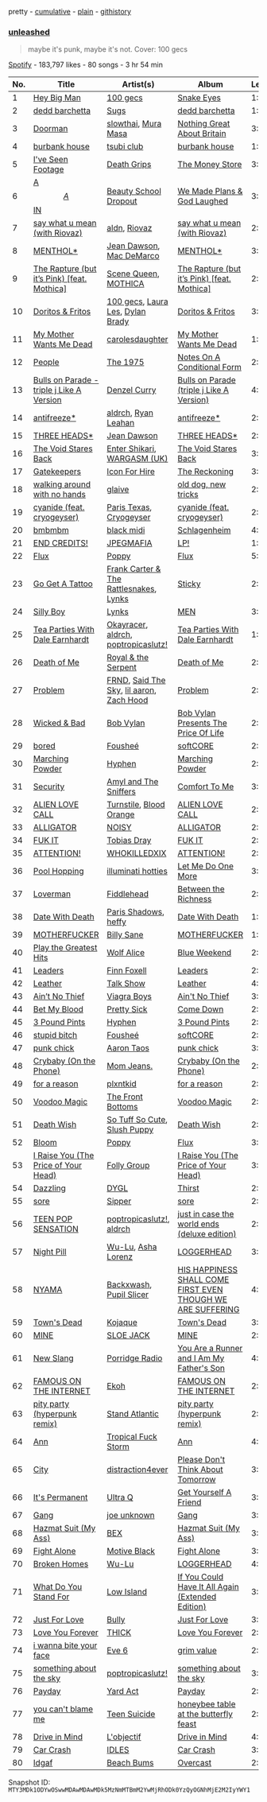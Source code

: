 pretty - [cumulative](/playlists/cumulative/37i9dQZF1DXdJa941ExayM.md) - [plain](/playlists/plain/37i9dQZF1DXdJa941ExayM) - [githistory](https://github.githistory.xyz/mackorone/spotify-playlist-archive/blob/main/playlists/plain/37i9dQZF1DXdJa941ExayM)

### [unleashed](https://open.spotify.com/playlist/37i9dQZF1DXdJa941ExayM)

> maybe it's punk, maybe it's not\. Cover: 100 gecs

[Spotify](https://open.spotify.com/user/spotify) - 183,797 likes - 80 songs - 3 hr 54 min

| No. | Title | Artist(s) | Album | Length |
|---|---|---|---|---|
| 1 | [Hey Big Man](https://open.spotify.com/track/6jgkLS7ADwuNskZyQ4cNbm) | [100 gecs](https://open.spotify.com/artist/6PfSUFtkMVoDkx4MQkzOi3) | [Snake Eyes](https://open.spotify.com/album/23lAnLvscWZExyGH8CneJM) | 1:42 |
| 2 | [dedd barchetta](https://open.spotify.com/track/6APgOMkG1jkeFZD3rfCpvp) | [Sugs](https://open.spotify.com/artist/3jsxOJ7aipBF4ijXEBZDNb) | [dedd barchetta](https://open.spotify.com/album/1DOxrwCYqfxD5MRNRknxWY) | 1:20 |
| 3 | [Doorman](https://open.spotify.com/track/6bTAz3pg5ywBeZHCQoleJB) | [slowthai](https://open.spotify.com/artist/3r1XkJ7vCs8kHBSzGvPLdP), [Mura Masa](https://open.spotify.com/artist/5Q81rlcTFh3k6DQJXPdsot) | [Nothing Great About Britain](https://open.spotify.com/album/5fx2Hde8xw2jWPtUKXA73X) | 3:04 |
| 4 | [burbank house](https://open.spotify.com/track/3DErMJzUrtfGUjet3xpUml) | [tsubi club](https://open.spotify.com/artist/6fHEaFnFgMxMAtDt7mFoQ3) | [burbank house](https://open.spotify.com/album/4PvJVQQSFCUdEKF1cJrntR) | 1:41 |
| 5 | [I've Seen Footage](https://open.spotify.com/track/7nCONy10IHp7XD3oYZ0lcx) | [Death Grips](https://open.spotify.com/artist/5RADpgYLOuS2ZxDq7ggYYH) | [The Money Store](https://open.spotify.com/album/1PQDjdBpHPikAodJqjzm6a) | 3:22 |
| 6 | [A$$A$$IN](https://open.spotify.com/track/3sA3QDurusOs0paKSUZ4I6) | [Beauty School Dropout](https://open.spotify.com/artist/2MJMW3WtQnDq7DKezFn5jO) | [We Made Plans & God Laughed](https://open.spotify.com/album/7IiUhV5149o4iltQaJiLJd) | 3:09 |
| 7 | [say what u mean \(with Riovaz\)](https://open.spotify.com/track/3898X5xiidWYtAm4LeDveB) | [aldn](https://open.spotify.com/artist/2GUw9Wzha61PkZoRVv1PDD), [Riovaz](https://open.spotify.com/artist/1bhZt10yZVCJfp3HaNxJv8) | [say what u mean \(with Riovaz\)](https://open.spotify.com/album/5Y314Kdl6PFqQq0e8BHJt9) | 2:31 |
| 8 | [MENTHOL\*](https://open.spotify.com/track/2nMTBUdxkdCZWo7n3upy1e) | [Jean Dawson](https://open.spotify.com/artist/7vNNmjV14SKQzlQAEg0BXP), [Mac DeMarco](https://open.spotify.com/artist/3Sz7ZnJQBIHsXLUSo0OQtM) | [MENTHOL\*](https://open.spotify.com/album/1KTVkY7i6Ry8QMtPTBzYOf) | 3:07 |
| 9 | [The Rapture \(but it’s Pink\) \[feat\. Mothica\]](https://open.spotify.com/track/1dxx2lYR9cBgd3ULMG3Pc9) | [Scene Queen](https://open.spotify.com/artist/6WandyxeDxlcOTwxtnTKP4), [MOTHICA](https://open.spotify.com/artist/1JhiIIXT9DWqEU3BYFZwGA) | [The Rapture \(but it’s Pink\) \[feat\. Mothica\]](https://open.spotify.com/album/6RWgLevYdI5PuF95hfykPf) | 2:28 |
| 10 | [Doritos & Fritos](https://open.spotify.com/track/2WzWwYoxWIqyjzIaazsqYV) | [100 gecs](https://open.spotify.com/artist/6PfSUFtkMVoDkx4MQkzOi3), [Laura Les](https://open.spotify.com/artist/3sklFG9fuDAq3vbIZlkNH6), [Dylan Brady](https://open.spotify.com/artist/2Cm6C9PNHioyjRKBfO7n9N) | [Doritos & Fritos](https://open.spotify.com/album/1LWmE7Dy299uuwFo8wcOPC) | 3:16 |
| 11 | [My Mother Wants Me Dead](https://open.spotify.com/track/3ADDLOa2NjjLFQ7g2FTiYx) | [carolesdaughter](https://open.spotify.com/artist/2hiq2iBnUik3mrOfEgRSpB) | [My Mother Wants Me Dead](https://open.spotify.com/album/0T6yUi3nWoE9c5krkoPYPK) | 1:45 |
| 12 | [People](https://open.spotify.com/track/3ERlkLtr5K5C7VUqlDcNSR) | [The 1975](https://open.spotify.com/artist/3mIj9lX2MWuHmhNCA7LSCW) | [Notes On A Conditional Form](https://open.spotify.com/album/0o5xjCboti8vXhdoUG9LYi) | 2:38 |
| 13 | [Bulls on Parade \- triple j Like A Version](https://open.spotify.com/track/6FCfj69zzQHnrx4fTukhfo) | [Denzel Curry](https://open.spotify.com/artist/6fxyWrfmjcbj5d12gXeiNV) | [Bulls on Parade \(triple j Like A Version\)](https://open.spotify.com/album/18pnIaPBNb0DRHCgdoqYOf) | 4:29 |
| 14 | [antifreeze\*](https://open.spotify.com/track/4kUxJuInSVt8lNtcTGbjKD) | [aldrch](https://open.spotify.com/artist/3WYrAQad51Rnd8BqODF4Em), [Ryan Leahan](https://open.spotify.com/artist/4BX7bOS5nj3842rKfEnTIg) | [antifreeze\*](https://open.spotify.com/album/0KcvKrAuuPIdpQmZpYx57o) | 2:02 |
| 15 | [THREE HEADS\*](https://open.spotify.com/track/4apXjryIqMFUdOjWMM6zZp) | [Jean Dawson](https://open.spotify.com/artist/7vNNmjV14SKQzlQAEg0BXP) | [THREE HEADS\*](https://open.spotify.com/album/02BIHNzIl0WCC17CPM83gN) | 2:51 |
| 16 | [The Void Stares Back](https://open.spotify.com/track/22lCyX2trHjfaFiNrzxpZr) | [Enter Shikari](https://open.spotify.com/artist/31jvzuB4ikftPQZJwrYfCF), [WARGASM \(UK\)](https://open.spotify.com/artist/1NRudBLaT84LXxfsYdFMhB) | [The Void Stares Back](https://open.spotify.com/album/2puIthwRPxgxmRUe7YQgTN) | 3:51 |
| 17 | [Gatekeepers](https://open.spotify.com/track/63pBzNTtzByif59lsK3dou) | [Icon For Hire](https://open.spotify.com/artist/1Jy0lTKAQDnTklKzF0g2o7) | [The Reckoning](https://open.spotify.com/album/6sjhRKMnjF180XD3qli9c5) | 3:28 |
| 18 | [walking around with no hands](https://open.spotify.com/track/26ZGLRIOtKcio6vF5ZVVd1) | [glaive](https://open.spotify.com/artist/4cJKDGSv4Dz9QycXYmo565) | [old dog, new tricks](https://open.spotify.com/album/0nP4cdE33prgKeTaqNM0g8) | 2:01 |
| 19 | [cyanide \(feat\. cryogeyser\)](https://open.spotify.com/track/4NR3USATEkmZv1erpa33Gx) | [Paris Texas](https://open.spotify.com/artist/1SCrMreNPJYSRZIlRe9SUq), [Cryogeyser](https://open.spotify.com/artist/3BORonJcAjc2wbSv1DXbTZ) | [cyanide \(feat\. cryogeyser\)](https://open.spotify.com/album/2ALEWsC4scA4LiMxkJKjDi) | 2:05 |
| 20 | [bmbmbm](https://open.spotify.com/track/3VRR4cKNiHC3CzY4iGj9XX) | [black midi](https://open.spotify.com/artist/7Hvq85OU8T7Hsd63zNBwaL) | [Schlagenheim](https://open.spotify.com/album/5M9SijJoRgczSknq2LaHJN) | 4:56 |
| 21 | [END CREDITS!](https://open.spotify.com/track/5CPC6pA58SIDKwyje76vBR) | [JPEGMAFIA](https://open.spotify.com/artist/6yJ6QQ3Y5l0s0tn7b0arrO) | [LP!](https://open.spotify.com/album/4inXqcdjG79gV4m2mU8dQh) | 1:55 |
| 22 | [Flux](https://open.spotify.com/track/39limMlZ5B25XM1FhNqa02) | [Poppy](https://open.spotify.com/artist/5mlbvTfWUOfDrUIK6dkNzv) | [Flux](https://open.spotify.com/album/2rnbGp9o1lJ0T77RBU1bCC) | 5:00 |
| 23 | [Go Get A Tattoo](https://open.spotify.com/track/7tPXk1owYIRdxRsitIxqOU) | [Frank Carter & The Rattlesnakes](https://open.spotify.com/artist/3r32a6mMdoPaSP1C7kYhMc), [Lynks](https://open.spotify.com/artist/44tV2d4RDeMsS2sLOdcXHD) | [Sticky](https://open.spotify.com/album/6U3qLDX1lXysYs3587iVOV) | 2:38 |
| 24 | [Silly Boy](https://open.spotify.com/track/6dVCwIlxXWjyOumob05IPQ) | [Lynks](https://open.spotify.com/artist/44tV2d4RDeMsS2sLOdcXHD) | [MEN](https://open.spotify.com/album/4g0eoSt8b8hsXudzxwhbV1) | 3:18 |
| 25 | [Tea Parties With Dale Earnhardt](https://open.spotify.com/track/68CmROYNRCJWTJOx34pCSk) | [Okayracer](https://open.spotify.com/artist/4j8joGNndygibHb37LVwRo), [aldrch](https://open.spotify.com/artist/3WYrAQad51Rnd8BqODF4Em), [poptropicaslutz!](https://open.spotify.com/artist/08DN8ZbOSeuTELiQjc4Jl8) | [Tea Parties With Dale Earnhardt](https://open.spotify.com/album/5cAvGgIqa9qtQE2IYocQSl) | 1:41 |
| 26 | [Death of Me](https://open.spotify.com/track/3gKLO2vWVrUkFFCMgajasU) | [Royal & the Serpent](https://open.spotify.com/artist/64EHXDoln95lnccszdPum0) | [Death of Me](https://open.spotify.com/album/0WWf5T9BGaeNOAnZWTdm74) | 2:40 |
| 27 | [Problem](https://open.spotify.com/track/0LYvntdyZiGuy6HvFp2kHF) | [FRND](https://open.spotify.com/artist/7pMqgUModTCyS7hpa5n2Lc), [Said The Sky](https://open.spotify.com/artist/4LZ4De2MoO3lP6QaNCfvcu), [lil aaron](https://open.spotify.com/artist/3FCYSWNVmpjTCiwzJwbMAC), [Zach Hood](https://open.spotify.com/artist/5aHlyw2WWqZW0HLICBuv7U) | [Problem](https://open.spotify.com/album/69vgQKuL4alaiEshd7my6c) | 2:57 |
| 28 | [Wicked & Bad](https://open.spotify.com/track/5TIFTm6spva9cGIeJujqee) | [Bob Vylan](https://open.spotify.com/artist/6XgIk9Y6qy6JCMZVime6DQ) | [Bob Vylan Presents The Price Of Life](https://open.spotify.com/album/4OF9eUiJhh9iUasNJnzC7m) | 2:30 |
| 29 | [bored](https://open.spotify.com/track/5Y3JG4ksAoLnFyRxDvvwis) | [Fousheé](https://open.spotify.com/artist/6trIghKwHRUyxwvm66HLHH) | [softCORE](https://open.spotify.com/album/0iv5fjooZ7WR2FvmxKwDER) | 2:30 |
| 30 | [Marching Powder](https://open.spotify.com/track/3dZV4HZQwkw8ktt4SsjBJW) | [Hyphen](https://open.spotify.com/artist/2Ktr0i8RmKTMlBFuqhMkAi) | [Marching Powder](https://open.spotify.com/album/4szROdsy1D6xsuPIa71T6g) | 2:05 |
| 31 | [Security](https://open.spotify.com/track/3JN0tKB2SQsrZINcSkVM09) | [Amyl and The Sniffers](https://open.spotify.com/artist/3NqV2DJoAWsjl787bWaHW7) | [Comfort To Me](https://open.spotify.com/album/24JeT9uxcmqL227jId3Pci) | 3:47 |
| 32 | [ALIEN LOVE CALL](https://open.spotify.com/track/3qSIZ6BhlD8s1A8Hnnr3b8) | [Turnstile](https://open.spotify.com/artist/2qnpHrOzdmOo1S4ox3j17x), [Blood Orange](https://open.spotify.com/artist/6LEeAFiJF8OuPx747e1wxR) | [ALIEN LOVE CALL](https://open.spotify.com/album/2nERlBSy1rzIWoTgnezW6M) | 2:56 |
| 33 | [ALLIGATOR](https://open.spotify.com/track/6ncPi3mb947i4CrummFrGF) | [NOISY](https://open.spotify.com/artist/5bt1iZVk3VV1LxRL4wzZ9F) | [ALLIGATOR](https://open.spotify.com/album/09p1I6ZNxIvf7ZrYbbGsrb) | 2:29 |
| 34 | [FUK IT](https://open.spotify.com/track/2sJ9eyUhgCQ30jW7DThGCt) | [Tobias Dray](https://open.spotify.com/artist/52X0HmQRQ8oRiq0pSEmJ9W) | [FUK IT](https://open.spotify.com/album/4vPicl65KHeEsVRyeS58U1) | 2:40 |
| 35 | [ATTENTION!](https://open.spotify.com/track/5w4nlSCMfNT2TdopSd0Lmu) | [WHOKILLEDXIX](https://open.spotify.com/artist/0RSogp4qeGu0ZM71JRTay3) | [ATTENTION!](https://open.spotify.com/album/7zM6DDsuOyzy85DMg6Ktfh) | 2:41 |
| 36 | [Pool Hopping](https://open.spotify.com/track/4iw5jzsl4j1g82b2VcSVeM) | [illuminati hotties](https://open.spotify.com/artist/3ztRX1UoIOsFqpD7dB6R8O) | [Let Me Do One More](https://open.spotify.com/album/5MH2ICGjLf6Lm9G72Rfx2f) | 3:07 |
| 37 | [Loverman](https://open.spotify.com/track/5zxqk9zM1cQ0PFz0fB031o) | [Fiddlehead](https://open.spotify.com/artist/0q6u5HyVK4zwGuzEtqjHqa) | [Between the Richness](https://open.spotify.com/album/64nJrI2yp3eCST6qjNAgPG) | 2:13 |
| 38 | [Date With Death](https://open.spotify.com/track/51JGjj0xewUWWCLKr152nU) | [Paris Shadows](https://open.spotify.com/artist/2mxplErmRMbGaSiAsDONkT), [heffy](https://open.spotify.com/artist/00YJFmTkMloy3dYPLExyRr) | [Date With Death](https://open.spotify.com/album/53APyRUyeCXI7jislWMpRA) | 1:59 |
| 39 | [MOTHERFUCKER](https://open.spotify.com/track/6X8VMfcQXjdwMHOSuS1ULl) | [Billy Sane](https://open.spotify.com/artist/5BN8ZI3WG0brwHXSu5xlw4) | [MOTHERFUCKER](https://open.spotify.com/album/5JvYdJ34ytSm0InoFukcFt) | 1:02 |
| 40 | [Play the Greatest Hits](https://open.spotify.com/track/0rSuev4QLH0DydIV7PosuX) | [Wolf Alice](https://open.spotify.com/artist/3btzEQD6sugImIHPMRgkwV) | [Blue Weekend](https://open.spotify.com/album/1VCTWaze9kuY5IDlbtR5p0) | 2:27 |
| 41 | [Leaders](https://open.spotify.com/track/4vABLb1SmE92opkxAyHSOS) | [Finn Foxell](https://open.spotify.com/artist/1PK0iReBf7u59diWAXC3wR) | [Leaders](https://open.spotify.com/album/2JfGV0vp2gyuFpLvaybxHd) | 2:28 |
| 42 | [Leather](https://open.spotify.com/track/4lj9sAmb00T1JloLEsQaGl) | [Talk Show](https://open.spotify.com/artist/6maphvdwLWb9tIeiFAAaE3) | [Leather](https://open.spotify.com/album/1zomrGI2LeCPKzxfS5eN4x) | 4:20 |
| 43 | [Ain’t No Thief](https://open.spotify.com/track/1jlXsrAy6N0xBTUbFkM1i0) | [Viagra Boys](https://open.spotify.com/artist/2nAKP6etu8wXNnezKXgqgg) | [Ain't No Thief](https://open.spotify.com/album/4KsCgFmrZ6ucZNEWERjJ6w) | 3:59 |
| 44 | [Bet My Blood](https://open.spotify.com/track/3k148B0XDmtKhGjC2fBgND) | [Pretty Sick](https://open.spotify.com/artist/5JUGL6ec4eULQ5eVEbOC7e) | [Come Down](https://open.spotify.com/album/0VXF6JEUzl27XNBTNPtOMV) | 2:59 |
| 45 | [3 Pound Pints](https://open.spotify.com/track/5NBXebY5O7Q8EGXo6R7zoK) | [Hyphen](https://open.spotify.com/artist/2Ktr0i8RmKTMlBFuqhMkAi) | [3 Pound Pints](https://open.spotify.com/album/6QQdto2JCrakFVK0PVhs13) | 2:10 |
| 46 | [stupid bitch](https://open.spotify.com/track/77wru6MqUYACgY74Lgp3Ti) | [Fousheé](https://open.spotify.com/artist/6trIghKwHRUyxwvm66HLHH) | [softCORE](https://open.spotify.com/album/0iv5fjooZ7WR2FvmxKwDER) | 2:45 |
| 47 | [punk chick](https://open.spotify.com/track/5Wb2OkliDE5wqNNiAy8E4B) | [Aaron Taos](https://open.spotify.com/artist/3AcBSoCVhxILXJnfLcJb66) | [punk chick](https://open.spotify.com/album/5S7Oe9FovWiPMInQJtGc5p) | 3:08 |
| 48 | [Crybaby \(On the Phone\)](https://open.spotify.com/track/17m7xzxMBWXLa6eyf3gsag) | [Mom Jeans.](https://open.spotify.com/artist/6PsktPFR0UZptKdSqmlS5h) | [Crybaby \(On the Phone\)](https://open.spotify.com/album/70R0bzjqP8a4yKUjg4ISdn) | 2:23 |
| 49 | [for a reason](https://open.spotify.com/track/10pjqdHFr1ZjO5nrU6Crwz) | [plxntkid](https://open.spotify.com/artist/18Slf2vmL64UBt4TTU9cHY) | [for a reason](https://open.spotify.com/album/3kZ0FQQ6Wi46hp6TKDT389) | 2:15 |
| 50 | [Voodoo Magic](https://open.spotify.com/track/6y4iXEu64IYdEcNSV0ZH5R) | [The Front Bottoms](https://open.spotify.com/artist/5ictveRyhWRs8Gt8Dvt1hS) | [Voodoo Magic](https://open.spotify.com/album/6yLKy8bef0WCPhEv7UAL0Q) | 2:44 |
| 51 | [Death Wish](https://open.spotify.com/track/3N3TknnMTUNcbHT1gOLYIW) | [So Tuff So Cute](https://open.spotify.com/artist/1PaF0WJCG5MLAoOv5xSWeR), [Slush Puppy](https://open.spotify.com/artist/58eJhHRICp87T2IFcP0bYh) | [Death Wish](https://open.spotify.com/album/0HU0ivC4hwEbYATlSdsA8S) | 2:31 |
| 52 | [Bloom](https://open.spotify.com/track/1h1R6w7C5PTYO5spKVvgJm) | [Poppy](https://open.spotify.com/artist/5mlbvTfWUOfDrUIK6dkNzv) | [Flux](https://open.spotify.com/album/2rnbGp9o1lJ0T77RBU1bCC) | 3:50 |
| 53 | [I Raise You \(The Price of Your Head\)](https://open.spotify.com/track/302te1PaXydwxxX6aIjkhn) | [Folly Group](https://open.spotify.com/artist/39RnqcMpFSK4e7tbODSsaP) | [I Raise You \(The Price of Your Head\)](https://open.spotify.com/album/0KGJSvayWmKlbQW49bZQIt) | 3:51 |
| 54 | [Dazzling](https://open.spotify.com/track/12KEEMtokPYmzVbUopkRBm) | [DYGL](https://open.spotify.com/artist/43kKsfG1eZSFW785NtHDYs) | [Thirst](https://open.spotify.com/album/2eLnAcGJgI4cdFlqjT25h1) | 2:40 |
| 55 | [sore](https://open.spotify.com/track/7vUgOE1PE39ORLkoGg8b82) | [Sipper](https://open.spotify.com/artist/2BjcWnk7C01aHhp59HqUED) | [sore](https://open.spotify.com/album/6WOzttpXQTWLtbhUpKF5o2) | 2:54 |
| 56 | [TEEN POP SENSATION](https://open.spotify.com/track/01BgUiNgDvBfwDizRm4qnp) | [poptropicaslutz!](https://open.spotify.com/artist/08DN8ZbOSeuTELiQjc4Jl8), [aldrch](https://open.spotify.com/artist/3WYrAQad51Rnd8BqODF4Em) | [just in case the world ends \(deluxe edition\)](https://open.spotify.com/album/4IML4pQ6aDgViRY1RW139y) | 2:14 |
| 57 | [Night Pill](https://open.spotify.com/track/4ZO9c1pWgiSQHVS5HW2Qvy) | [Wu\-Lu](https://open.spotify.com/artist/5yRolHpTcDas7KX7KiH6Wd), [Asha Lorenz](https://open.spotify.com/artist/6W2HXxZcdhtB9P2Njxm3aX) | [LOGGERHEAD](https://open.spotify.com/album/47XvaxAeDolqhNOnGYLxEk) | 3:40 |
| 58 | [NYAMA](https://open.spotify.com/track/7unmH3frGOaKtko1tRnZGV) | [Backxwash](https://open.spotify.com/artist/4du3q8TIzsZxZZKdRT23Jg), [Pupil Slicer](https://open.spotify.com/artist/4CKJ5MS6jkSIRsReeyCNjk) | [HIS HAPPINESS SHALL COME FIRST EVEN THOUGH WE ARE SUFFERING](https://open.spotify.com/album/3hcIiisDhA18vwTG7ZDvqL) | 4:22 |
| 59 | [Town's Dead](https://open.spotify.com/track/6p8GJBXzymtc0QyJES6ubV) | [Kojaque](https://open.spotify.com/artist/3ZHJIsD3uMwwjXlSpDzPtY) | [Town's Dead](https://open.spotify.com/album/6PtpPzTZPYmRQ9EqfGTUYT) | 3:06 |
| 60 | [MINE](https://open.spotify.com/track/1OuUogTZKcuAmLgS6FbDRv) | [SLOE JACK](https://open.spotify.com/artist/6LxNb1YrbYYSpIFQAfxUQ1) | [MINE](https://open.spotify.com/album/71bI5cpUU3oudowoIkoGwU) | 2:02 |
| 61 | [New Slang](https://open.spotify.com/track/1sRjSllwLDh0xHgZCywXmf) | [Porridge Radio](https://open.spotify.com/artist/4vAQ4M7vgItwBtmBTgRu48) | [You Are a Runner and I Am My Father's Son](https://open.spotify.com/album/2LAC5rux87C29bv8vuhEgj) | 4:15 |
| 62 | [FAMOUS ON THE INTERNET](https://open.spotify.com/track/2Bv5kb0dgXjWMu0kujn0TD) | [Ekoh](https://open.spotify.com/artist/5lC7N2Mm9i92KSfW4opawO) | [FAMOUS ON THE INTERNET](https://open.spotify.com/album/4SKKceJCjDXlUx8NG3UHHG) | 2:54 |
| 63 | [pity party \(hyperpunk remix\)](https://open.spotify.com/track/3pgNhkkVzEBp3oWjGiHHWL) | [Stand Atlantic](https://open.spotify.com/artist/1W2Fv4YUnjC8hx2qQd6fGh) | [pity party \(hyperpunk remix\)](https://open.spotify.com/album/58nU4gbZoCTv8Cn0xpKqiF) | 2:36 |
| 64 | [Ann](https://open.spotify.com/track/0g2kZvRKJ2AZfUmqR6eCGZ) | [Tropical Fuck Storm](https://open.spotify.com/artist/0mL6LBSQ4bHe6hWq90KzHL) | [Ann](https://open.spotify.com/album/1TKU3jbLcpXbTx9OqjGejM) | 4:04 |
| 65 | [City](https://open.spotify.com/track/4lUWT0HdlZAOmy5fOJoIyO) | [distraction4ever](https://open.spotify.com/artist/7thbB90E6B9E50WqGJlcSh) | [Please Don't Think About Tomorrow](https://open.spotify.com/album/3iXL32S132siz2SRS3zQ6U) | 3:03 |
| 66 | [It's Permanent](https://open.spotify.com/track/23q1TXvVESU4qh8GckHvM0) | [Ultra Q](https://open.spotify.com/artist/57JelvPHs2P6BROjeHhHZ3) | [Get Yourself A Friend](https://open.spotify.com/album/3gww43ZrPNH04JYZ5Gkg7E) | 3:32 |
| 67 | [Gang](https://open.spotify.com/track/7DyMmLnCFc3Oud0qLqKMXe) | [joe unknown](https://open.spotify.com/artist/4worwwIR65GOR5LpY0YtcJ) | [Gang](https://open.spotify.com/album/5fCav9SPGNUqATcT0xyA1g) | 3:00 |
| 68 | [Hazmat Suit \(My Ass\)](https://open.spotify.com/track/62mhqqaxZF7Mm7U9zZs0G2) | [BEX](https://open.spotify.com/artist/3uqAKGSytLJJuLy4BPlY38) | [Hazmat Suit \(My Ass\)](https://open.spotify.com/album/5HLaRNTY0Kk71653Rhnjww) | 3:00 |
| 69 | [Fight Alone](https://open.spotify.com/track/3zMFgPNhMu2Em1E4HvNcqw) | [Motive Black](https://open.spotify.com/artist/1cCTbyI3umMlxOoqjt7uDw) | [Fight Alone](https://open.spotify.com/album/6C1DNopbfI128o0pc2iahx) | 3:40 |
| 70 | [Broken Homes](https://open.spotify.com/track/2QWniZuCkw3lfpcFlF9ddJ) | [Wu\-Lu](https://open.spotify.com/artist/5yRolHpTcDas7KX7KiH6Wd) | [LOGGERHEAD](https://open.spotify.com/album/47XvaxAeDolqhNOnGYLxEk) | 4:18 |
| 71 | [What Do You Stand For](https://open.spotify.com/track/6AnZvbILflah5oY0yqMiPN) | [Low Island](https://open.spotify.com/artist/5MCl6mca6ZixPR36dHH9Sd) | [If You Could Have It All Again \(Extended Edition\)](https://open.spotify.com/album/5VkOPCk6b05wEczaRCnH8y) | 3:45 |
| 72 | [Just For Love](https://open.spotify.com/track/6wQeNdJeBm6QCQQNIkQhd8) | [Bully](https://open.spotify.com/artist/34LdbFt5sVXKTJOzf1iExQ) | [Just For Love](https://open.spotify.com/album/3TEdTmkLHGGEpmpzbgV0Js) | 3:17 |
| 73 | [Love You Forever](https://open.spotify.com/track/74P29isjvkWKam9RH3VIqx) | [THICK](https://open.spotify.com/artist/3y6q4JBOyyoETYPw1yHYli) | [Love You Forever](https://open.spotify.com/album/1Dhav3eZHLNgwZhtoxpz72) | 2:26 |
| 74 | [i wanna bite your face](https://open.spotify.com/track/0TmhK8MuZrWow9HUp6fH5c) | [Eve 6](https://open.spotify.com/artist/4Eqd24yS5YcxI8b6Xfuwr8) | [grim value](https://open.spotify.com/album/63se1zqIgvcKzzOfqIbR8m) | 2:26 |
| 75 | [something about the sky](https://open.spotify.com/track/5iKPJOA5c2wfaxoAIgHEIq) | [poptropicaslutz!](https://open.spotify.com/artist/08DN8ZbOSeuTELiQjc4Jl8) | [something about the sky](https://open.spotify.com/album/06mHXwletIsI39HtTIfuQO) | 3:36 |
| 76 | [Payday](https://open.spotify.com/track/54xTBGmKCsrrWDiUrM9UFX) | [Yard Act](https://open.spotify.com/artist/2h3ooJn8m8X8cL2g1BZ1Rd) | [Payday](https://open.spotify.com/album/01Lj7qVMPDFq1ojfn32yjw) | 2:54 |
| 77 | [you can't blame me](https://open.spotify.com/track/25qPKjzyzuWiXGmjLerWhU) | [Teen Suicide](https://open.spotify.com/artist/2cAvReLDmjFQtCJFDJbHBU) | [honeybee table at the butterfly feast](https://open.spotify.com/album/7240kGNKtkhUSkYy9MPrRB) | 2:05 |
| 78 | [Drive in Mind](https://open.spotify.com/track/5VhkquQD3tsUvWGWYD80yf) | [L'objectif](https://open.spotify.com/artist/7dB5TtNG9BHNj4QCfS0SQg) | [Drive in Mind](https://open.spotify.com/album/2yCxWTAQ6QhykPHyVshDhG) | 4:03 |
| 79 | [Car Crash](https://open.spotify.com/track/5dXIrAUNLOcN2mYkCSeO3k) | [IDLES](https://open.spotify.com/artist/75mafsNqNE1WSEVxIKuY5C) | [Car Crash](https://open.spotify.com/album/2F4bQLWNLz55akGbkwu7BB) | 3:53 |
| 80 | [Idgaf](https://open.spotify.com/track/3GrYhvHbnMhp2CQFSU4Qeb) | [Beach Bums](https://open.spotify.com/artist/28uoxZaXCXirkQDIZFaVbJ) | [Overcast](https://open.spotify.com/album/2fSq9tYVZHxi3lxub36rdA) | 2:45 |

Snapshot ID: `MTY3MDk1ODYwOSwwMDAwMDAwMDk5MzNmMTBmM2YwMjRhODk0YzQyOGNhMjE2M2IyYWY1`
